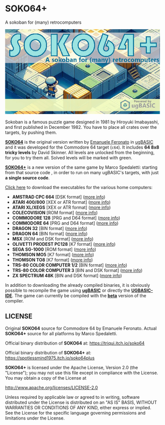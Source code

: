 # SOKO64+
A sokoban for (many) retrocomputers

![copertina](pictures/copertina.jpg)

Sokoban is a famous puzzle game designed in 1981 by Hiroyuki Imabayashi, and first published in December 1982. You have to place all crates over the targets, by pushing them. 

**[SOKO64](https://triqui.itch.io/soko64)** is the original version written by [Emanuele Feronato](https://www.emanueleferonato.com/) in [ugBASIC](https://ugbasic.iwashere.eu) and it was developed for the Commodore 64 target (`c64`). It includes **64 8x8 tricky levels** by David Skinner. All levels are unlocked from the beginning, for you to try them all. Solved levels will be marked with green.

**[SOKO64+](https://spotlessmind1975.itch.io/soko64plus)** is a new version of the same game by Marco Spedaletti: starting from that source code , in order to run on many ugBASIC's targets, with just **a single source code**.

[Click here](https://spotlessmind1975.itch.io/soko64plus) to download the executables for the various home computers:
  * **AMSTRAD CPC 664** [DSK format] ([more info](docs/instructions-cpc.md))
  * **ATARI 400/800** [XEX or ATR format] ([more info](docs/instructions-atari.md))
  * **ATARI XL/XEGS** [XEX or ATR format] ([more info](docs/instructions-atarixl.md))
  * **COLECOVISION** [ROM format] ([more info](docs/instructions-coleco.md))
  * **COMMODORE 128** [PRG and D64 format] ([more info](docs/instructions-c128.md))
  * **COMMODORE 64** [PRG and D64 format] ([more info](docs/instructions-c64.md))
  * **DRAGON 32** [BIN format] ([more info](docs/instructions-d32.md))
  * **DRAGON 64** [BIN format] ([more info](docs/instructions-d64.md))
  * **MSX** [ROM and DSK format] ([more info](docs/instructions-msx1.md))
  * **OLIVETTI PRODEST PC128** [K7 format] ([more info](docs/instructions-pc128op.md))
  * **SEGA SG-1000** [ROM format] ([more info](docs/instructions-sg1000.md))
  * **THOMSON MO5** [K7 format] ([more info](docs/instructions-mo5.md))
  * **THOMSON TO8** [K7 format] ([more info](docs/instructions-to8.md))
  * **TRS-80 COLOR COMPUTER 1/2** [BIN format] ([more info](docs/instructions-coco.md))
  * **TRS-80 COLOR COMPUTER 3** [BIN and DSK format] ([more info](docs/instructions-coco3.md))
  * **ZX SPECTRUM 48K** [BIN and DSK format] ([more info](docs/instructions-zx.md))

In addition to downloading the already compiled binaries, it is obviously possible to recompile the game using **[ugBASIC](https://ugbasic.iwashere.eu)** or directly the **[UGBASIC-IDE](https://spotlessmind1975.itch.io/soko64plus)**. The game can currently be compiled with the **[beta](https://ugbasic.iwashere.eu/changelog/beta)** version of the compiler.

## LICENSE

Original **SOKO64** source for Commodore 64 by Emanuele Feronato.
Actual **SOKO64+** source for all platforms by Marco Spedaletti.

Official binary distribution of **SOKO64** at:
https://triqui.itch.io/soko64

Official binary distribution of **SOKO64+** at:
https://spotlessmind1975.itch.io/soko64plus

**SOKO64+** is licensed under the Apache License, Version 2.0 (the "License");
you may not use this file except in compliance with the License.
You may obtain a copy of the License at

http://www.apache.org/licenses/LICENSE-2.0

Unless required by applicable law or agreed to in writing, software distributed under the License is distributed on an "AS IS" BASIS, WITHOUT WARRANTIES OR CONDITIONS OF ANY KIND, either express or implied. See the License for the specific language governing permissions and limitations under the License.

